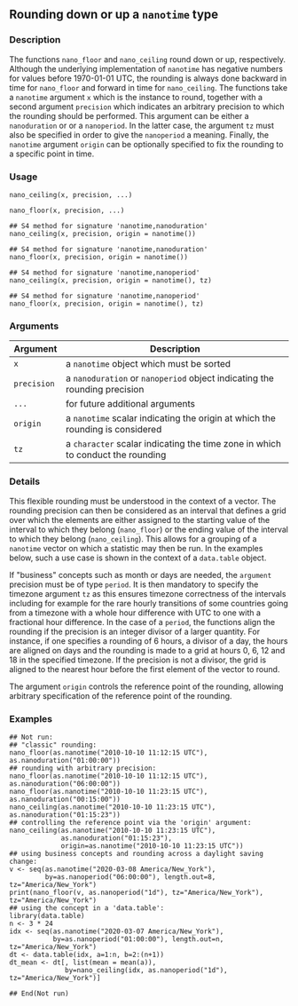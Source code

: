 ## Rounding down or up a `nanotime` type

### Description

The functions `nano_floor` and `nano_ceiling` round down or up,
respectively. Although the underlying implementation of `nanotime` has
negative numbers for values before 1970-01-01 UTC, the rounding is
always done backward in time for `nano_floor` and forward in time for
`nano_ceiling`. The functions take a `nanotime` argument `x` which is
the instance to round, together with a second argument `precision` which
indicates an arbitrary precision to which the rounding should be
performed. This argument can be either a `nanoduration` or or a
`nanoperiod`. In the latter case, the argument `tz` must also be
specified in order to give the `nanoperiod` a meaning. Finally, the
`nanotime` argument `origin` can be optionally specified to fix the
rounding to a specific point in time.

### Usage

    nano_ceiling(x, precision, ...)

    nano_floor(x, precision, ...)

    ## S4 method for signature 'nanotime,nanoduration'
    nano_ceiling(x, precision, origin = nanotime())

    ## S4 method for signature 'nanotime,nanoduration'
    nano_floor(x, precision, origin = nanotime())

    ## S4 method for signature 'nanotime,nanoperiod'
    nano_ceiling(x, precision, origin = nanotime(), tz)

    ## S4 method for signature 'nanotime,nanoperiod'
    nano_floor(x, precision, origin = nanotime(), tz)

### Arguments

| Argument    | Description                                                                    |
|-------------|--------------------------------------------------------------------------------|
| `x`         | a `nanotime` object which must be sorted                                       |
| `precision` | a `nanoduration` or `nanoperiod` object indicating the rounding precision      |
| `...`       | for future additional arguments                                                |
| `origin`    | a `nanotime` scalar indicating the origin at which the rounding is considered  |
| `tz`        | a `character` scalar indicating the time zone in which to conduct the rounding |

### Details

This flexible rounding must be understood in the context of a vector.
The rounding precision can then be considered as an interval that
defines a grid over which the elements are either assigned to the
starting value of the interval to which they belong (`nano_floor`) or
the ending value of the interval to which they belong (`nano_ceiling`).
This allows for a grouping of a `nanotime` vector on which a statistic
may then be run. In the examples below, such a use case is shown in the
context of a `data.table` object.

If "business" concepts such as month or days are needed, the `argument`
precision must be of type `period`. It is then mandatory to specify the
timezone argument `tz` as this ensures timezone correctness of the
intervals including for example for the rare hourly transitions of some
countries going from a timezone with a whole hour difference with UTC to
one with a fractional hour difference. In the case of a `period`, the
functions align the rounding if the precision is an integer divisor of a
larger quantity. For instance, if one specifies a rounding of 6 hours, a
divisor of a day, the hours are aligned on days and the rounding is made
to a grid at hours 0, 6, 12 and 18 in the specified timezone. If the
precision is not a divisor, the grid is aligned to the nearest hour
before the first element of the vector to round.

The argument `origin` controls the reference point of the rounding,
allowing arbitrary specification of the reference point of the rounding.

### Examples

    ## Not run: 
    ## "classic" rounding:
    nano_floor(as.nanotime("2010-10-10 11:12:15 UTC"), as.nanoduration("01:00:00"))
    ## rounding with arbitrary precision:
    nano_floor(as.nanotime("2010-10-10 11:12:15 UTC"), as.nanoduration("06:00:00"))
    nano_floor(as.nanotime("2010-10-10 11:23:15 UTC"), as.nanoduration("00:15:00"))
    nano_ceiling(as.nanotime("2010-10-10 11:23:15 UTC"), as.nanoduration("01:15:23"))
    ## controlling the reference point via the 'origin' argument:
    nano_ceiling(as.nanotime("2010-10-10 11:23:15 UTC"),
                 as.nanoduration("01:15:23"),
                 origin=as.nanotime("2010-10-10 11:23:15 UTC"))
    ## using business concepts and rounding across a daylight saving change:
    v <- seq(as.nanotime("2020-03-08 America/New_York"),
             by=as.nanoperiod("06:00:00"), length.out=8, tz="America/New_York")
    print(nano_floor(v, as.nanoperiod("1d"), tz="America/New_York"), tz="America/New_York")
    ## using the concept in a 'data.table':
    library(data.table)
    n <- 3 * 24
    idx <- seq(as.nanotime("2020-03-07 America/New_York"),
               by=as.nanoperiod("01:00:00"), length.out=n, tz="America/New_York")
    dt <- data.table(idx, a=1:n, b=2:(n+1))
    dt_mean <- dt[, list(mean = mean(a)),
                  by=nano_ceiling(idx, as.nanoperiod("1d"), tz="America/New_York")]

    ## End(Not run)
